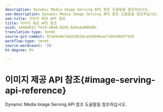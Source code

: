 ```yaml
---
description: Dynamic Media Image Serving API 참조 도움말을 참조하십시오.
seo-description: Dynamic Media Image Serving API 참조 도움말을 참조하십시오.
seo-title: 이미지 제공 API 참조
title: 이미지 제공 API 참조
uuid: 144e6012-fdc9-4840-8245-6d4a4a009d9c
translation-type: tm+mt
source-git-commit: 97a84e8e7edd3d834ca42069eae7c09c00d57938
workflow-type: tm+mt
source-wordcount: '39'
ht-degree: 0%

---
```



# 이미지 제공 API 참조{#image-serving-api-reference}

Dynamic Media Image Serving API 참조 도움말을 참조하십시오.

